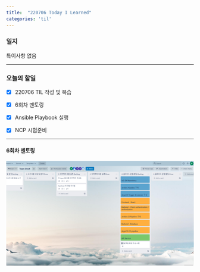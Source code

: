 ```yaml
---
title:  "220706 Today I Learned"
categories: 'til'
---
```


### 일지  

특이사항 없음

----

### 오늘의 할일

- [x] 220706 TIL 작성 및 복습
- [x] 6회차 멘토링
- [x] Ansible Playbook 실행
- [x] NCP 시험준비
 

---

#### 6회차 멘토링

![mentor](/assets/til/til951.png)